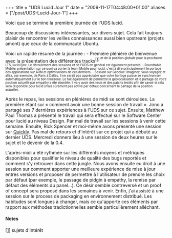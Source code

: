 +++
title = "UDS Lucid Jour 1"
date = "2009-11-17T04:48:00+01:00"
aliases = ["/post/UDS-Lucid-Jour-1"]
+++
    <p>Voici que se termine la première journée de l'UDS lucid.</p>


<p>Beaucoup de discussions intéressantes, sur divers sujet. Cela fait toujours plaisir de rencontrer les veilles connaissances aussi bien upstream (projets amont) que ceux de la communauté Ubuntu.</p>


<p>Voici un rapide résumé de la journée :
- Première plénière de bienvenue avec la présentation des différentes tracks<sup>[<a href="#pnote-141-1">1</a>]<sup> et de la position globale pour la prochaine LTS, lucid lynx. Le déroulement des sessions et de l'UDS en général est également présenté.
- Roundtable Mobile: présentation sur ce quoi va porter la team Mobile pour lucid, c'est à dire principalement le portage des applications sur ARM et optimisations de ces derniers.
- Session sur Geoclue: imaginez, vous voyagez et allez, par exemple, de Paris à Dallas. Il ne serait pas appréciable que votre horloge puisse se synchroniser automatiquement sur le bon timezone. Le fait également de permettre la géolocalisation et le partage de votre position actuelle par empathy a été abordée. Il va y avoir des tests et des patchs testés afin de savoir si cela sera disponible pour lucid (mais sûrement pas activé par défaut concernant le partage de la position actuelle).</p>


<p>Après le repas, les sessions en plénières de midi se sont déroulées. La première étant sur « comment avoir une bonne session de travail ». Jono a partagé ses 7 dernières expériences à l&#39;UDS sur ce sujet. Ensuite, Matthew Paul Thomas a présenté le travail qui sera effectué sur le Software Center pour lucid au niveau Design. Par mal de travail sur les sessions à venir cette semaine.
Ensuite, Rick Spencer et moi-même avons présenté une session sur <a href="http://launchpad.net/quickly" hreflang="en">Quickly</a>. Pas mal de retours et d'intérêt sur ce projet qui a débuté au dernier UDS. Mercredi donnera lieu à une session de deux heures sur le sujet et le devenir de la 0.4.</p>


<p>L'après-midi a été rythmée sur les différents moyens et métriques disponibles pour qualifier le niveau de qualité des bugs reportés et comment s'y retrouver dans cette jungle. Nous avons ensuite eu droit à une session sur comment apporter une meilleure expérience de mise à jour entres versions et proposer de permettre à l'utilisateur de prendre les choix par défaut (par exemple, le passage de pidgin à empathy, la remise par défaut des éléments du panel…). Ce désir semble contreversé et un proof of concept sera proposé dans les semaines à venir.
Enfin, j'ai assisté à une session sur le process de packaging en environnement distribué. Les habitudes sont longues à changer, mais ce qu'apporte ces éléments par rapport aux méthodes tradictionnelles semble particulièrement alléchant.</p>
<div><h4>Notes</h4>
<p>[<a href="#rev-pnote-141-1">1</a>] sujets d'intérêt</p><div>